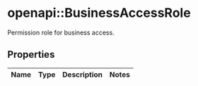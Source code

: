 # openapi::BusinessAccessRole

Permission role for business access.

## Properties
Name | Type | Description | Notes
------------ | ------------- | ------------- | -------------


